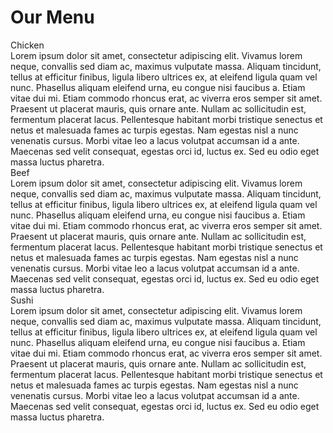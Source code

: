 <html>
  <head>
    <title>Assignment Solution for Module 2</title>
	<link rel="stylesheet" type="text/css" href="https://github.com/Tingo92/JohnsHopkins-Web-Dev-Course/module2solution/module2solution.css">
  </head>
  <body>
    <h1>Our Menu</h1>
    <div id="box">
        <div id="content">Chicken
			<div>Lorem ipsum dolor sit amet, consectetur adipiscing elit. Vivamus lorem neque, convallis sed diam ac, maximus vulputate massa. 
				Aliquam tincidunt, tellus at efficitur finibus, ligula libero ultrices ex, at eleifend ligula quam vel nunc. Phasellus aliquam 
				eleifend urna, eu congue nisi faucibus a. Etiam vitae dui mi. Etiam commodo rhoncus erat, ac viverra eros semper sit amet. 
				Praesent ut placerat mauris, quis ornare ante. Nullam ac sollicitudin est, fermentum placerat lacus. Pellentesque habitant morbi 
				tristique senectus et netus et malesuada fames ac turpis egestas. Nam egestas nisl a nunc venenatis cursus. Morbi vitae leo a 
				lacus volutpat accumsan id a ante. Maecenas sed velit consequat, egestas orci id, luctus ex. Sed eu odio eget massa luctus pharetra.
			</div>
		</div>
		<div id="content">Beef
			<div>Lorem ipsum dolor sit amet, consectetur adipiscing elit. Vivamus lorem neque, convallis sed diam ac, maximus vulputate massa. 
				Aliquam tincidunt, tellus at efficitur finibus, ligula libero ultrices ex, at eleifend ligula quam vel nunc. Phasellus aliquam 
				eleifend urna, eu congue nisi faucibus a. Etiam vitae dui mi. Etiam commodo rhoncus erat, ac viverra eros semper sit amet. 
				Praesent ut placerat mauris, quis ornare ante. Nullam ac sollicitudin est, fermentum placerat lacus. Pellentesque habitant morbi 
				tristique senectus et netus et malesuada fames ac turpis egestas. Nam egestas nisl a nunc venenatis cursus. Morbi vitae leo a 
				lacus volutpat accumsan id a ante. Maecenas sed velit consequat, egestas orci id, luctus ex. Sed eu odio eget massa luctus pharetra.
			</div>
		</div>
		<div id="content">Sushi
			<div>Lorem ipsum dolor sit amet, consectetur adipiscing elit. Vivamus lorem neque, convallis sed diam ac, maximus vulputate massa. 
				Aliquam tincidunt, tellus at efficitur finibus, ligula libero ultrices ex, at eleifend ligula quam vel nunc. Phasellus aliquam 
				eleifend urna, eu congue nisi faucibus a. Etiam vitae dui mi. Etiam commodo rhoncus erat, ac viverra eros semper sit amet. 
				Praesent ut placerat mauris, quis ornare ante. Nullam ac sollicitudin est, fermentum placerat lacus. Pellentesque habitant morbi 
				tristique senectus et netus et malesuada fames ac turpis egestas. Nam egestas nisl a nunc venenatis cursus. Morbi vitae leo a 
				lacus volutpat accumsan id a ante. Maecenas sed velit consequat, egestas orci id, luctus ex. Sed eu odio eget massa luctus pharetra.
			</div>
		</div>
    </div>
  </body>
</html>
